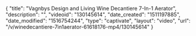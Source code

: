 {
    "title": "Vagnbys Design and Living Wine Decantiere 7-In-1 Aerator",
    "description": "",
    "videoid": "130145614",
    "date_created": "1511197885",
    "date_modified": "1516754244",
    "type": "captivate",
    "layout": "video",
    "url": "\/v\/winedecantiere-7in1aerator-61618176-mp4\/130145614"
}
